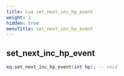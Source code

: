 ```yaml
---
title: Lua set_next_inc_hp_event
weight: 1
hidden: true
menuTitle: set_next_inc_hp_event
---
```

## set_next_inc_hp_event
```lua
eq:set_next_inc_hp_event(int hp); -- void
```